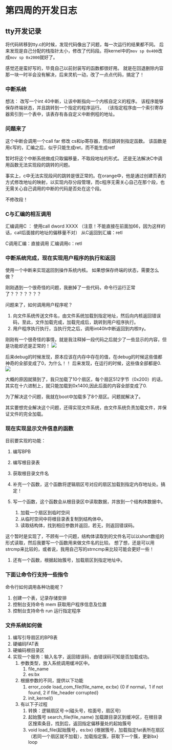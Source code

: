 # 第四周的开发日志



## tty开发记录

将代码转移到tty.c的时候，发现代码像出了问题，每一次运行的结果都不同。
后来发现是自己分配的栈指针太小，修改了代码段。将kernel中的`mov sp 0x400`改成`mov sp 0x2000`就好了。

感觉还是蛮好写的，毕竟自己以前封装写的函数都很好用。
就是在回退删除内容那一块一时半会没有解决，后来灵机一动，改了一点点代码，搞定了！


### 中断系统

想法：
改写一个int 40中断，让该中断指向一个内核自定义的程序。
该程序能够保存终端状态，并且跳转到一个指定的程序运行。
（该指定程序由一个索引寄存器索引到一个表中，该表存有各自定义中断例程的地址。

### 问题来了

这个中断会调用一个call far 修改 cs和ip寄存器，然后跳转到指定函数。
该函数是用c写的，汇编之后，似乎只能生成ret，而不能生成retf

暂时将这个中断系统做成只取偏移量，不取段地址的形式。
还是无法解决C中调用函数无法实现段的跳转的问题。

事实上，c中无法实现段间的跳转是很正常的。在orange中，他是通过创建页表的方式修改地址的映射，以实现内存分段管理，而c程序无需关心自己在那个段，也无需关心自己调用的中断的代码是否处在这个段。

不修改段！

### C与汇编的相互调用

汇编调用C ： 使用call dword XXXX
（注意！不能直接在前面加66，因为这样的话，call后面接的地址的偏移量不对）
从C返回到汇编：retl

C调用汇编：直接调用
汇编调用c：retl

### 中断系统完成，现在实现用户程序的执行和返回

使用一个中断来实现返回到操作系统内核。
如果想保存终端的状态，需要怎么做？ 

刚刚遇到一个很奇怪的问题，我删掉了一些代码，命令行运行正常了？？？？？？？

问题来了，如何调用用户程序呢？
1. 向文件系统传送文件名，由文件系统加载到指定地址，然后向内核返回错误码，至此，文件加载完成，加载完成后，跳转到用户程序执行。
1. 用户程序执行执行，当执行完之后，调用int40h中断返回到内核tty。

刚刚有一个很奇怪的事情，就是我注释掉一段代码之后就少了一些显示的内容，但是功能却还是正常的！
![](https://i.loli.net/2018/03/31/5abf256f1536e.png)

后来debug的时候发现，原本应该在内存中存在的值，在debug的时候这些值都神奇的全部变成了0，为什么！！
后来发现，在运行的时候，这些值全部都是0.
![](https://i.loli.net/2018/03/31/5abf25fb40942.png)

大概的原因就猜到了，我只加载了10个扇区，每个扇区512字节（0x200）的话，其实在十六进制上，就只能加载到0x1400,因此后面的内容全部变成了0.

为了解决这个问题，我就在boot中加载多了8个扇区。问题就解决了。

其实要想完全解决这个问题，还得实现文件系统，由文件系统负责加载文件，并保证文件的完全加载。

### 现在实现显示文件信息的函数

目前要实现的功能：

1. 编写BPB
1. 编写根目录表
1. 获取根目录文件名

1. 补充一个函数，这个函数将逻辑扇区号对应的扇区加载到指定内存地址处。搞定！
1. 写一个函数，这个函数会从根目录区中读取数据，并放到一个结构体数据中。
    1. 加载一个扇区到临时空间
    1. 从临时空间中将根目录表复制到结构体中。
    1. 读取结构体，找到相应参数并返回，若无，则返回错误码。

这个暂时是实现了，不顾有一个问题，结构体读取到的文件名可以以short数组的形式读取，然后我要写一个函数用来做文件名的比较。
想了想，还是可以用strcmp来比较的，或者说，我用自己写的strncmp来比较可能会更好一些！

1. 还有一个函数，根据起始簇号，加载扇区到指定地址中。

### 下面让命令行支持一些指令

命令行如何调用各种功能呢？

1. 创建一个表，记录存储安排
1. 控制台支持命令 mem 获取用户程序信息及位置
1. 控制台支持命令 run 运行指定程序



### 文件系统如何做

1. 编写引导扇区的BPB表
1. 硬编码FAT表
1. 硬编码根目录区
1. 实现一个服务：输入名字，返回错误码，由错误码可知是否加载成功。
    1. 参数类型，放入系统调用缓冲区中。
        1. file_name
        1. es:bx
    1. 根据参数的不同，提供以下功能
        1. error_code load_com_file(file_name, ex:bx) {0 if normal，1 if not found, 2 if file_header corrupted}
        1. init_kernel()
    1. 有以下子过程
        1. 转换：逻辑扇区号->(磁头号，柱面号，扇区号)
        1. 起始簇号 search_file(file_name)  加载跟目录区到缓冲区，在根目录区搜索条目，找到后，返回指定偏移量处的起始簇号
        1. void load_file(起始簇号，es:bx)  {根据簇号，加载指定fat表所在扇区（若同一个扇区就不加载），加载指定簇，获取下一个簇，更新bx} loop

